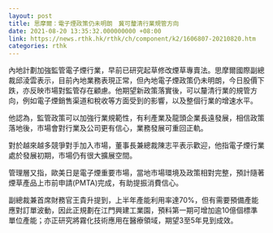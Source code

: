 ```yaml
---
layout: post
title: 思摩爾：電子煙政策仍未明朗　冀可釐清行業規管方向
date: 2021-08-20 13:35:32.000000000 +08:00
link: https://news.rthk.hk/rthk/ch/component/k2/1606807-20210820.htm
categories: rthk
---
```


內地計劃加強監管電子煙行業，早前已研究起草修改煙草專賣法。思摩爾國際副總裁邱淩雲表示，目前內地業務表現正常，但內地電子煙政策仍未明朗，今日股價下跌，亦反映市場對監管存在顧慮。他期望新政策落實後，可以釐清行業的規管方向，例如電子煙銷售渠道和稅收等方面受到的影響，以及整個行業的增速水平。

他認為，監管政策可以加強行業規範性，有利產業及龍頭企業長遠發展，相信政策落地後，市場會對行業及公司更有信心，業務發展可重回正軌。

對於越來越多競爭對手加入市場，董事長兼總裁陳志平表示歡迎，他指電子煙行業處於發展初期，市場仍有很大擴展空間。

管理層又指，歐美日是電子煙重要市場，當地市場環境及政策相對完整，預計隨著煙草產品上市前申請(PMTA)完成，有助提振消費信心。

副總裁兼首席財務官王貴升提到，上半年產能利用率達70%，但有需要預備產能應對訂單波動，因此正規劃在江門興建工業園，預料第一期可增加逾10億個標準單位產能；亦正研究將霧化技術應用在醫療領域，期望3至5年見到成效。
